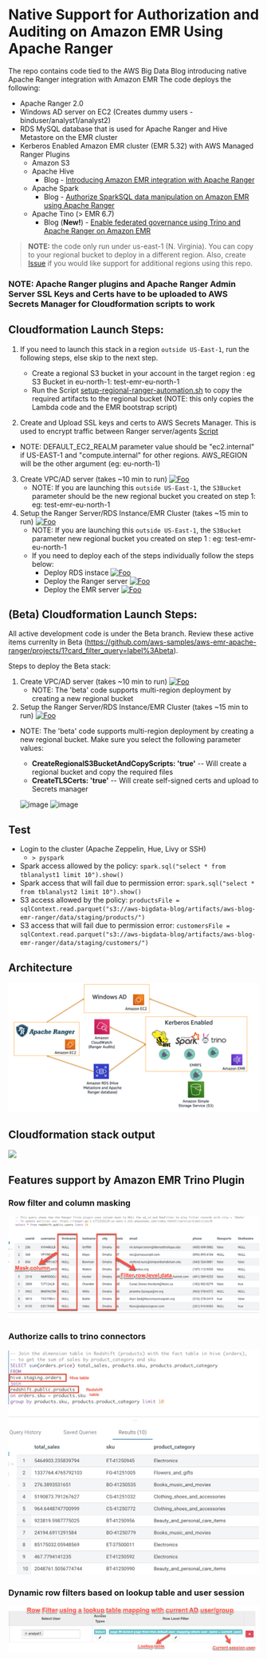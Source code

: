 # Native Support for Authorization and Auditing on Amazon EMR Using Apache Ranger 

The repo contains code tied to the AWS Big Data Blog introducing native Apache Ranger integration with Amazon EMR
The code deploys the following:

- Apache Ranger 2.0
- Windows AD server on EC2 (Creates dummy users - binduser/analyst1/analyst2)
- RDS MySQL database that is used for Apache Ranger and Hive Metastore on the EMR cluster
- Kerberos Enabled Amazon EMR cluster (EMR 5.32) with AWS Managed Ranger Plugins
     * Amazon S3
     * Apache Hive
        * Blog - [Introducing Amazon EMR integration with Apache Ranger](https://aws.amazon.com/blogs/big-data/introducing-amazon-emr-integration-with-apache-ranger/)
     * Apache Spark
        * Blog - [Authorize SparkSQL data manipulation on Amazon EMR using Apache Ranger](https://aws.amazon.com/blogs/big-data/authorize-sparksql-data-manipulation-on-amazon-emr-using-apache-ranger/)
     * Apache Tino (> EMR 6.7)
       * Blog (**New!**) - [Enable federated governance using Trino and Apache Ranger on Amazon EMR](https://aws.amazon.com/blogs/big-data/enable-federated-governance-using-trino-and-apache-ranger-on-amazon-emr/)

> **NOTE:** the code only run under us-east-1 (N. Virginia). You can copy to your regional bucket to deploy in a different region. Also, create [Issue](https://github.com/aws-samples/aws-emr-apache-ranger/issues/new) if you would like support for additional regions using this repo. 
>

### NOTE: Apache Ranger plugins and Apache Ranger Admin Server SSL Keys and Certs have to be uploaded to AWS Secrets Manager for Cloudformation scripts to work

## Cloudformation Launch Steps:

 1. If you need to launch this stack in a region `outside US-East-1`, run the following steps, else skip to the next step.
    - Create a regional S3 bucket in your account in the target region : eg S3 Bucket in eu-north-1: test-emr-eu-north-1
    - Run the Script [setup-regional-ranger-automation.sh](../aws_emr_blog_v3/scripts/setup-regional-ranger-automation.sh) to copy the required artifacts to the regional bucket (NOTE: this only copies the Lambda code and the EMR bootstrap script)
  
 2. Create and Upload SSL keys and certs to AWS Secrets Manager. This is used to encrypt traffic between Ranger server/agents [Script](../aws_emr_blog_v3/scripts/emr-tls/create-tls-certs.sh) 
   - NOTE: DEFAULT_EC2_REALM parameter value should be "ec2.internal" if US-EAST-1 and "compute.internal" for other regions. AWS_REGION will be the other argument (eg: eu-north-1)
 3. Create VPC/AD server (takes ~10 min to run) [![Foo](../images/launch_stack.png)](https://console.aws.amazon.com/cloudformation/home?region=us-east-1#/stacks/new?stackName=EMRSecurityWithRangerBlogV3-Step1&templateURL=https://s3.amazonaws.com/aws-bigdata-blog/artifacts/aws-blog-emr-ranger/3.0/cloudformation/step1_vpc-ec2-ad.template)
    - NOTE: If you are launching this `outside US-East-1`, the `S3Bucket` parameter should be the new regional bucket you created on step 1: eg: test-emr-eu-north-1
 4. Setup the Ranger Server/RDS Instance/EMR Cluster (takes ~15 min to run) [![Foo](../images/launch_stack.png)](https://console.aws.amazon.com/cloudformation/home?region=us-east-1#/stacks/new?stackName=EMRSecurityWithRangerBlogV3-Step2&templateURL=https://s3.amazonaws.com/aws-bigdata-blog/artifacts/aws-blog-emr-ranger/3.0/cloudformation/step2_ranger-rds-emr.template) 
    - NOTE: If you are launching this `outside US-East-1`, the `S3Bucket` parameter new regional bucket you created on step 1 : eg: test-emr-eu-north-1
    - If you need to deploy each of the steps individually follow the steps below:
      - Deploy RDS instace [![Foo](../images/launch_stack.png)](https://console.aws.amazon.com/cloudformation/home?region=us-east-1#/stacks/new?stackName=EMRSecurityWithRangerBlogV3-Step2&templateURL=https://s3.amazonaws.com/aws-bigdata-blog/artifacts/aws-blog-emr-ranger/3.0/cloudformation/rds-database.template)
      - Deploy the Ranger server [![Foo](../images/launch_stack.png)](https://console.aws.amazon.com/cloudformation/home?region=us-east-1#/stacks/new?stackName=EMRSecurityWithRangerBlogV3-Step2&templateURL=https://s3.amazonaws.com/aws-bigdata-blog/artifacts/aws-blog-emr-ranger/3.0/cloudformation/ranger-server.template)
      - Deploy the EMR server [![Foo](../images/launch_stack.png)](https://console.aws.amazon.com/cloudformation/home?region=us-east-1#/stacks/new?stackName=EMRSecurityWithRangerBlogV3-Step2&templateURL=https://s3.amazonaws.com/aws-bigdata-blog/artifacts/aws-blog-emr-ranger/3.0/cloudformation/emr-template.template)

## (Beta) Cloudformation Launch Steps:
All active development code is under the Beta branch. Review these active items currenlty in Beta (https://github.com/aws-samples/aws-emr-apache-ranger/projects/1?card_filter_query=label%3Abeta). 

Steps to deploy the Beta stack:

 1. Create VPC/AD server (takes ~10 min to run) [![Foo](../images/launch_stack.png)](https://console.aws.amazon.com/cloudformation/home?region=us-east-1#/stacks/new?stackName=EMRSecurityWithRangerBlogV3-Step1&templateURL=https://s3.amazonaws.com/aws-bigdata-blog/artifacts/aws-blog-emr-ranger/beta/cloudformation/step1_vpc-ec2-ad.template)
    - NOTE: The 'beta' code supports multi-region deployment by creating a new regional bucket
 2. Setup the Ranger Server/RDS Instance/EMR Cluster (takes ~15 min to run) [![Foo](../images/launch_stack.png)](https://console.aws.amazon.com/cloudformation/home?region=us-east-1#/stacks/new?stackName=EMRSecurityWithRangerBlogV3-Step2&templateURL=https://s3.amazonaws.com/aws-bigdata-blog/artifacts/aws-blog-emr-ranger/beta/cloudformation/step2_ranger-rds-emr.template)
  - NOTE: The 'beta' code supports multi-region deployment by creating a new regional bucket. Make sure you select the following parameter values:
    - **CreateRegionalS3BucketAndCopyScripts: 'true'** -- Will create a regional bucket and copy the required files
    - **CreateTLSCerts: 'true'** -- Will create self-signed certs and upload to Secrets manager
    
    ![image](https://user-images.githubusercontent.com/1559391/211591074-7260e5f7-3fd0-4e82-9d81-fbdc93350d70.png)
    ![image](https://user-images.githubusercontent.com/1559391/211591175-45e592ca-7207-47f6-8f79-77cda7154d2d.png)


## Test
 - Login to the cluster (Apache Zeppelin, Hue, Livy or SSH)
    - ``> pyspark``
 - Spark access allowed by the policy: `spark.sql("select * from tblanalyst1 limit 10").show()`
 - Spark access that will fail due to permission error: `spark.sql("select * from tblanalyst2 limit 10").show()`
 - S3 access allowed by the policy: `productsFile = sqlContext.read.parquet("s3://aws-bigdata-blog/artifacts/aws-blog-emr-ranger/data/staging/products/")`
 - S3 access that will fail due to permission error: `customersFile = sqlContext.read.parquet("s3://aws-bigdata-blog/artifacts/aws-blog-emr-ranger/data/staging/customers/")`

## Architecture

![](../images/emr-ranger-v3.png)

## Cloudformation stack output

![](../images/emr-ranger-v3-cfn.png)

## Features support by Amazon EMR Trino Plugin

### Row filter and column masking

![](../images/emr-ranger-v3-trino-row-filter-column-mask.png)

### Authorize calls to trino connectors

![](../images/emr-ranger-v3-trino-authorize-trino-connectors.png)

### Dynamic row filters based on lookup table and user session

![](../images/emr-ranger-v3-trino-dynamic-row-filters.png)

